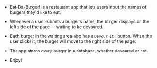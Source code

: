 
* Eat-Da-Burger! is a restaurant app that lets users input the names of burgers they'd like to eat.

* Whenever a user submits a burger's name, the burger displays on the left side of the page -- waiting to be devoured.

* Each burger in the waiting area also has a `Devour it!` button. When the user clicks it, the burger will move to the right side of the page.

* The app stores every burger in a database, whether devoured or not.

* Enjoy!